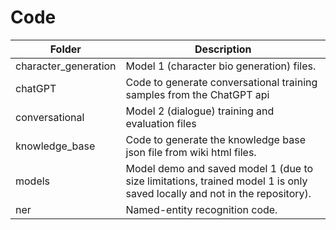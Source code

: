 # Code  

| Folder               | Description                                                                                                               |
|----------------------|---------------------------------------------------------------------------------------------------------------------------|
| character_generation | Model 1 (character bio generation) files.                                                                                 |
| chatGPT              | Code to generate conversational training samples from the ChatGPT api                                                     |
| conversational       | Model 2 (dialogue) training and evaluation files                                                                          |
| knowledge_base       | Code to generate the knowledge base json file from wiki html files.                                                       |
| models               | Model demo and saved model 1 (due to size limitations, trained model 1 is only saved locally and not in the repository).  |
| ner                  | Named-entity recognition code.                                                                                            |